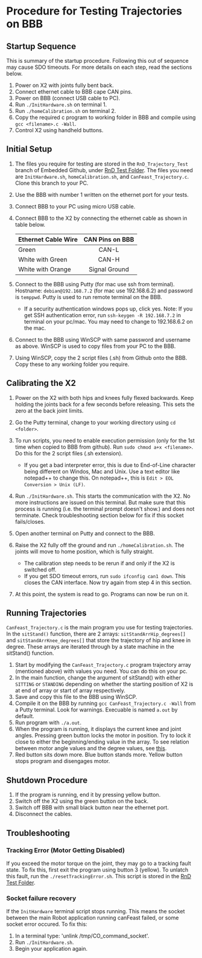 # Procedure for Testing Trajectories on BBB

## Startup Sequence
This is summary of the startup procedure. Following this out of sequence may cause SDO timeouts. For more details on each step, read the sections below. 

1. Power on X2 with joints fully bent back.
2. Connect ethernet cable to BBB cape CAN pins. 
3. Power on BBB (connect USB cable to PC).
4. Run `./InitHardware.sh` on terminal 1.
5. Run `./homeCalibration.sh` on terminal 2.
6. Copy the required c program to working folder in BBB and compile using `gcc <filename>.c -Wall`.
7. Control X2 using handheld buttons. 

## Initial Setup
1. The files you require for testing are stored in the `RnD_Trajectory_Test` branch of Embedded Github, under [RnD Test Folder](https://github.com/capstonealex/Embedded/tree/RnD_Trajectory_Test/RnD%20Test). The files you need are `InitHardware.sh`, `homeCalibration.sh`, and `CanFeast_Trajectory.c`. Clone this branch to your PC.
2. Use the BBB with number 1 written on the ethernet port for your tests. 
3. Connect BBB to your PC using micro USB cable. 
4. Connect BBB to the X2 by connecting the ethernet cable as shown in table below.

      | Ethernet Cable Wire | CAN Pins on BBB        |
      | ------------------- |:----------------------:|
      | Green               | CAN-L                  |
      | White with Green    | CAN-H                  |
      | White with Orange   | Signal Ground          |

5. Connect to the BBB using Putty (for mac use ssh from terminal). Hostname: `debian@192.168.7.2` (for mac use 192.168.6.2) and password is `temppwd`. Putty is used to run remote terminal on the BBB. 

      * If a security authentication windows pops up, click yes. Note: If you get SSH authentication error, run `ssh-keygen -R 192.168.7.2` in terminal on your pc/mac. You may need to change to 192.168.6.2 on the mac.

6. Connect to the BBB using WinSCP with same password and username as above. WinSCP is used to copy files from your PC to the BBB. 
7. Using WinSCP, copy the 2 script files (.sh) from Github onto the BBB. Copy these to any working folder you require.

## Calibrating the X2
1. Power on the X2 with both hips and knees fully flexed backwards. Keep holding the joints back for a few seconds before releasing. This sets the zero at the back joint limits. 
2. Go the Putty terminal, change to your working directory using `cd <folder>`.
3. To run scripts, you need to enable execution permission (only for the 1st time when copied to BBB from github). Run `sudo chmod a+x <filename>`. Do this for the 2 script files (.sh extension).

      * If you get a bad interpreter error, this is due to End-of-Line character being different on Windos, Mac and Unix. Use a text editor like notepad++ to change this. On notepad++, this is `Edit > EOL Conversion > Unix (LF)`.

4. Run `./InitHardware.sh`. This starts the communication with the X2. No more instructions are issued on this terminal. But make sure that this process is running (i.e. the terminal prompt doesn't show.) and does not terminate. Check troubleshooting section below for fix if this socket fails/closes.  
5. Open another terminal on Putty and connect to the BBB.
6. Raise the X2 fully off the ground and run `./homeCalibration.sh`. The joints will move to home position, which is fully straight. 
      * The calibration step needs to be rerun if and only if the X2 is switched off.
      * If you get SDO timeout errors, run `sudo ifconfig can1 down`. This closes the CAN interface. Now try again from step 4 in this section.
7. At this point, the system is read to go. Programs can now be run on it. 

## Running Trajectories
`CanFeast_Trajectory.c` is the main program you use for testing trajectories. In the `sitStand()` function, there are 2 arrays: `sitStandArrHip_degrees[]` and `sitStandArrKnee_degrees[]` that store the trajectory of hip and knee in degree. These arrays are iterated through by a state machine in the sitStand() function. 

1. Start by modifying the `CanFeast_Trajectory.c` program trajectory array (mentioned above) with values you need. You can do this on your pc.
2. In the main function, change the argument of sitStand() with either `SITTING` or `STANDING` depending on whether the starting position of X2 is at end of array or start of array respectively.
3. Save and copy this file to the BBB using WinSCP.
2. Compile it on the BBB by running `gcc CanFeast_Trajectory.c -Wall` from a Putty terminal. Look for warnings. Execuable is named `a.out` by default.
3. Run program with `./a.out`.
4. When the program is running, it displays the current knee and joint angles. Pressing green button locks the motor in position. Try to lock it close to either the beginning/ending value in the array. To see relation between motor angle values and the degree values, see [this](https://embeded.readthedocs.io/en/latest/calibration/).
5. Red button sits down more. Blue button stands more. Yellow button stops program and disengages motor.

## Shutdown Procedure

1. If the program is running, end it by pressing yellow button.
2. Switch off the X2 using the green button on the back.
3. Switch off BBB with small black button near the ethernet port.
4. Disconnect the cables. 

## Troubleshooting

### Tracking Error (Motor Getting Disabled)
If you exceed the motor torque on the joint, they may go to a tracking fault state. To fix this, first exit the program using button 3 (yellow). To unlatch this fault, run the `./resetTrackingError.sh`. This script is stored in the [RnD Test Folder](https://github.com/capstonealex/Embedded/tree/RnD_Trajectory_Test/RnD%20Test). 

### Socket failure recovery
If the `InitHardware` terminal script stops running. This means the socket between the main Robot application running canFeast failed, or some socket error occured. To fix this:
1. In a terminal type: 'unlink /tmp/CO_command_socket'.
2. Run `./InitHardware.sh`.
3. Begin your application again.
